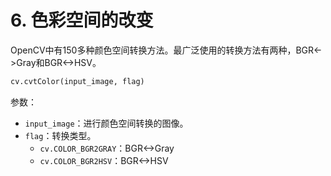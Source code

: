 # 6. 色彩空间的改变
OpenCV中有150多种颜色空间转换方法。最广泛使用的转换方法有两种，BGR<->Gray和BGR<->HSV。  
```python
cv.cvtColor(input_image, flag)
```
参数：  
- `input_image`：进行颜色空间转换的图像。  
- `flag`：转换类型。  
  * `cv.COLOR_BGR2GRAY`：BGR<->Gray  
  * `cv.COLOR_BGR2HSV`：BGR<->HSV  